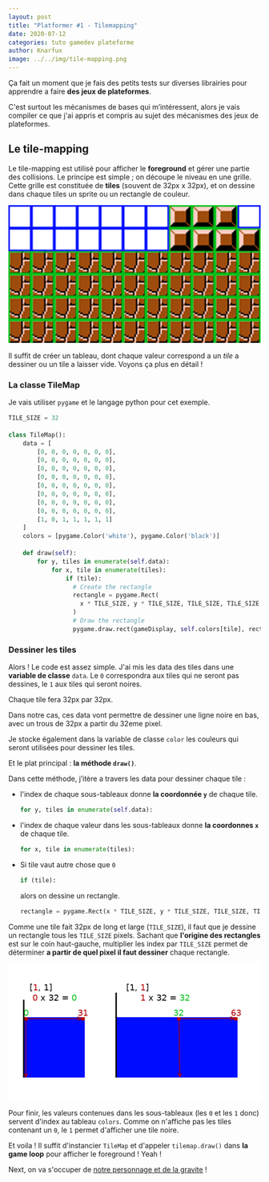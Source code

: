 ```yaml
---
layout: post
title: "Platformer #1 - Tilemapping"
date: 2020-07-12
categories: tuto gamedev plateforme
author: Knarfux
image: ../../img/tile-mapping.png
---
```


Ça fait un moment que je fais des petits tests sur diverses librairies pour apprendre a faire **des jeux de plateformes**.

C'est surtout les mécanismes de bases qui m’intéressent, alors je vais compiler ce que j'ai appris et compris au sujet des mécanismes des jeux de plateformes.

## Le tile-mapping

Le tile-mapping est utilisé pour afficher le **foreground** et gérer une partie des collisions. Le principe est simple ; on découpe le niveau en une grille. Cette grille est constituée de **tiles** (souvent de 32px x 32px), et on dessine dans chaque tiles un sprite ou un rectangle de couleur.

![tiles](../../img/tiles.png)

Il suffit de créer un tableau, dont chaque valeur correspond a un *tile* a dessiner ou un tile a laisser vide. Voyons ça plus en détail !

### La classe TileMap

Je vais utiliser `pygame` et le langage python pour cet exemple.

```python
TILE_SIZE = 32

class TileMap():
    data = [
        [0, 0, 0, 0, 0, 0, 0],
        [0, 0, 0, 0, 0, 0, 0],
        [0, 0, 0, 0, 0, 0, 0],
        [0, 0, 0, 0, 0, 0, 0],
        [0, 0, 0, 0, 0, 0, 0],
        [0, 0, 0, 0, 0, 0, 0],
        [0, 0, 0, 0, 0, 0, 0],
        [0, 0, 0, 0, 0, 0, 0],
        [1, 0, 1, 1, 1, 1, 1]
    ]
    colors = [pygame.Color('white'), pygame.Color('black')]

    def draw(self):
        for y, tiles in enumerate(self.data):
            for x, tile in enumerate(tiles):
                if (tile):
                  # Create the rectangle
                  rectangle = pygame.Rect(
                    x * TILE_SIZE, y * TILE_SIZE, TILE_SIZE, TILE_SIZE
                  )
                  # Draw the rectangle
                  pygame.draw.rect(gameDisplay, self.colors[tile], rectangle)
```

### Dessiner les tiles

Alors ! Le code est assez simple. J'ai mis les data des tiles dans une **variable de classe** `data`. Le `0` correspondra aux tiles qui ne seront pas dessines, le `1` aux tiles qui seront noires.

Chaque tile fera 32px par 32px.

Dans notre cas, ces data vont permettre de dessiner une ligne noire en bas, avec un trous de 32px a partir du 32eme pixel.

Je stocke également dans la variable de classe `color` les couleurs qui seront utilisées pour dessiner les tiles.

Et le plat principal : **la méthode `draw()`**.

Dans cette méthode, j’itère a travers les data pour dessiner chaque tile :

- l'index de chaque sous-tableaux donne **la coordonnée `y`** de chaque tile.

  ```python
  for y, tiles in enumerate(self.data):
  ```

- l'index de chaque valeur dans les sous-tableaux donne **la coordonnes `x`** de chaque tile.

  ```python
  for x, tile in enumerate(tiles):
  ```

- Si tile vaut autre chose que `0`

  ```python
  if (tile):
  ```

  alors on dessine un rectangle.

  ```python
  rectangle = pygame.Rect(x * TILE_SIZE, y * TILE_SIZE, TILE_SIZE, TILE_SIZE)
  ```

Comme une tile fait 32px de long et large (`TILE_SIZE`), il faut que je dessine un rectangle tous les `TILE_SIZE` pixels. Sachant que **l'origine des rectangles** est sur le coin haut-gauche, multiplier les index par `TILE_SIZE` permet de déterminer **a partir de quel pixel il faut dessiner** chaque rectangle.

![tile drawing](../../img/tile-drawing.png)

Pour finir, les valeurs contenues dans les sous-tableaux (les `0` et les `1` donc) servent d'index au tableau `colors`. Comme on n'affiche pas les tiles contenant un `0`, le `1` permet d'afficher une tile noire.

Et voila ! Il suffit d'instancier `TileMap` et d'appeler `tilemap.draw()` dans **la game loop** pour afficher le foreground ! Yeah !

Next, on va s'occuper de [notre personnage et de la gravite](/2020-07-15-platformer-part-2) !
